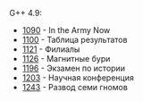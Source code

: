 G++ 4.9:

- [1090](1090/main.cpp) - In the Army Now
- [1100](1100/main.cpp) - Таблица результатов
- [1121](1121/main.cpp) - Филиалы
- [1126](1126/main.cpp) - Магнитные бури
- [1196](1196/main.cpp) - Экзамен по истории
- [1203](1203/main.cpp) - Научная конференция
- [1243](1243/main.cpp) - Развод семи гномов
